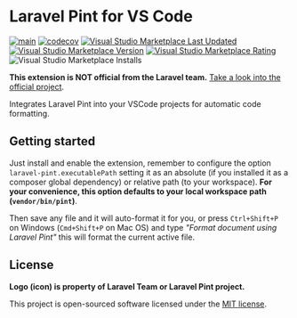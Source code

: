 # Laravel Pint for VS Code

[![main](https://github.com/open-southeners/vscode-laravel-pint/actions/workflows/main.yml/badge.svg)](https://github.com/open-southeners/vscode-laravel-pint/actions/workflows/main.yml) [![codecov](https://codecov.io/gh/open-southeners/vscode-laravel-pint/branch/main/graph/badge.svg?token=5M9M8VDLEV)](https://codecov.io/gh/open-southeners/vscode-laravel-pint) [![Visual Studio Marketplace Last Updated](https://img.shields.io/visual-studio-marketplace/last-updated/open-southeners.laravel-pint)](https://marketplace.visualstudio.com/items?itemName=open-southeners.laravel-pint&ssr=false#version-history) [![Visual Studio Marketplace Version](https://img.shields.io/visual-studio-marketplace/v/open-southeners.laravel-pint)](https://marketplace.visualstudio.com/items?itemName=open-southeners.laravel-pint&ssr=false#version-history) [![Visual Studio Marketplace Rating](https://img.shields.io/visual-studio-marketplace/r/open-southeners.laravel-pint)](https://marketplace.visualstudio.com/items?itemName=open-southeners.laravel-pint&ssr=false#review-details) ![Visual Studio Marketplace Installs](https://img.shields.io/visual-studio-marketplace/i/open-southeners.laravel-pint)

**This extension is NOT official from the Laravel team.** [Take a look into the official project](https://github.com/laravel/pint).

Integrates Laravel Pint into your VSCode projects for automatic code formatting.

## Getting started

Just install and enable the extension, remember to configure the option `laravel-pint.executablePath` setting it as an absolute (if you installed it as a composer global dependency) or relative path (to your workspace). **For your convenience, this option defaults to your local workspace path (`vendor/bin/pint`)**.

Then save any file and it will auto-format it for you, or press `Ctrl+Shift+P` on Windows (`Cmd+Shift+P` on Mac OS) and type _"Format document using Laravel Pint"_ this will format the current active file.

## License

**Logo (icon) is property of Laravel Team or Laravel Pint project.**

This project is open-sourced software licensed under the [MIT license](LICENSE.md).